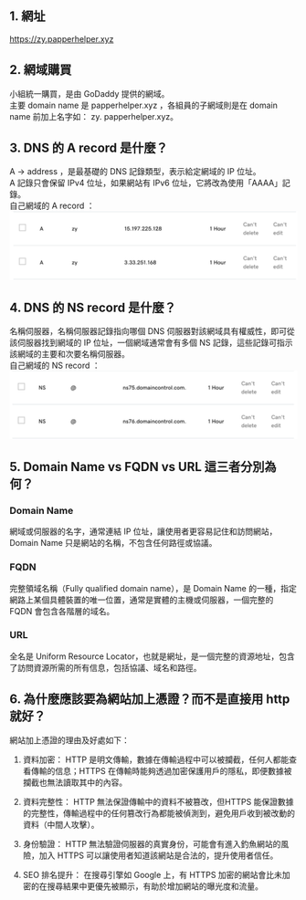 ## 1. 網址       
https://zy.papperhelper.xyz           


## 2. 網域購買           
小組統一購買，是由 GoDaddy 提供的網域。                                       
主要 domain name 是 papperhelper.xyz ，各組員的子網域則是在 domain name 前加上名字如： zy.              papperhelper.xyz。                                                 

## 3. DNS 的 A record 是什麼？
A -> address ，是最基礎的 DNS 記錄類型，表示給定網域的 IP 位址。                    
A 記錄只會保留 IPv4 位址，如果網站有 IPv6 位址，它將改為使用「AAAA」記錄。          
自己網域的 A record ：              
![Arecord](../assets/week-05/img/Arecord.png)       

## 4. DNS 的 NS record 是什麼？
名稱伺服器，名稱伺服器記錄指向哪個 DNS 伺服器對該網域具有權威性，即可從該伺服器找到網域的 IP 位址，一個網域通常會有多個 NS 記錄，這些記錄可指示該網域的主要和次要名稱伺服器。               
自己網域的 NS record ：         
![NSrecord](../assets/week-05/img/NSrecord.png)


## 5. Domain Name vs FQDN vs URL 這三者分別為何？

### Domain Name
網域或伺服器的名字，通常連結 IP 位址，讓使用者更容易記住和訪問網站， Domain Name 只是網站的名稱，不包含任何路徑或協議。

### FQDN
完整領域名稱（Fully qualified domain name），是 Domain Name 的一種，指定網路上某個具體裝置的唯一位置，通常是實體的主機或伺服器，一個完整的 FQDN 會包含各階層的域名。

### URL
全名是 Uniform Resource Locator，也就是網址，是一個完整的資源地址，包含了訪問資源所需的所有信息，包括協議、域名和路徑。


## 6. 為什麼應該要為網站加上憑證？而不是直接用 http 就好？          
網站加上憑證的理由及好處如下：      
1. 資料加密：
HTTP 是明文傳輸，數據在傳輸過程中可以被攔截，任何人都能查看傳輸的信息；HTTPS 在傳輸時能夠透過加密保護用戶的隱私，即便數據被攔截也無法讀取其中的內容。

2. 資料完整性：
HTTP 無法保證傳輸中的資料不被篡改，但HTTPS 能保證數據的完整性，傳輸過程中的任何篡改行為都能被偵測到，避免用戶收到被改動的資料（中間人攻擊）。

3. 身份驗證：
HTTP 無法驗證伺服器的真實身份，可能會有進入釣魚網站的風險，加入 HTTPS 可以讓使用者知道該網站是合法的，提升使用者信任。

4. SEO 排名提升：
在搜尋引擎如 Google 上，有 HTTPS 加密的網站會比未加密的在搜尋結果中更優先被顯示，有助於增加網站的曝光度和流量。
